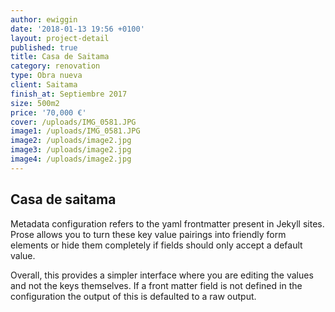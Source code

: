 ```yaml
---
author: ewiggin
date: '2018-01-13 19:56 +0100'
layout: project-detail
published: true
title: Casa de Saitama
category: renovation
type: Obra nueva
client: Saitama
finish_at: Septiembre 2017
size: 500m2
price: '70,000 €'
cover: /uploads/IMG_0581.JPG
image1: /uploads/IMG_0581.JPG
image2: /uploads/image2.jpg
image3: /uploads/image2.jpg
image4: /uploads/image2.jpg
---
```

## Casa de saitama

Metadata configuration refers to the yaml frontmatter present in Jekyll sites. Prose allows you to turn these key value pairings into friendly form elements or hide them completely if fields should only accept a default value. 

Overall, this provides a simpler interface where you are editing the values and not the keys themselves. If a front matter field is not defined in the configuration the output of this is defaulted to a raw output.
